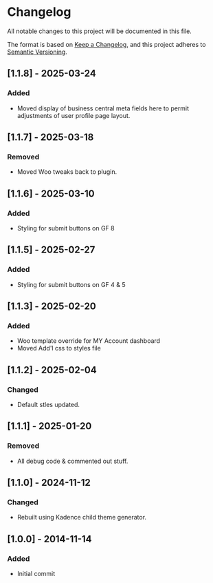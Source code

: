 # Changelog

All notable changes to this project will be documented in this file.

The format is based on [Keep a Changelog](https://keepachangelog.com/en/1.1.0/),
and this project adheres to [Semantic Versioning](https://semver.org/spec/v2.0.0.html).

## [1.1.8] - 2025-03-24

### Added

- Moved display of business central meta fields here to permit adjustments of user profile page layout. 

## [1.1.7] - 2025-03-18

### Removed 

- Moved Woo tweaks back to plugin.  

## [1.1.6] - 2025-03-10

### Added

- Styling for submit buttons on GF 8 

## [1.1.5] - 2025-02-27

### Added

- Styling for submit buttons on GF 4 & 5 

## [1.1.3] - 2025-02-20

### Added

- Woo template override for MY Account dashboard 
- Moved Add'l css to styles file

## [1.1.2] - 2025-02-04

### Changed

- Default stles updated. 

## [1.1.1] - 2025-01-20

### Removed

- All debug code & commented out stuff. 

## [1.1.0] - 2024-11-12

### Changed

- Rebuilt using Kadence child theme generator. 

## [1.0.0] - 2014-11-14

### Added

- Initial commit